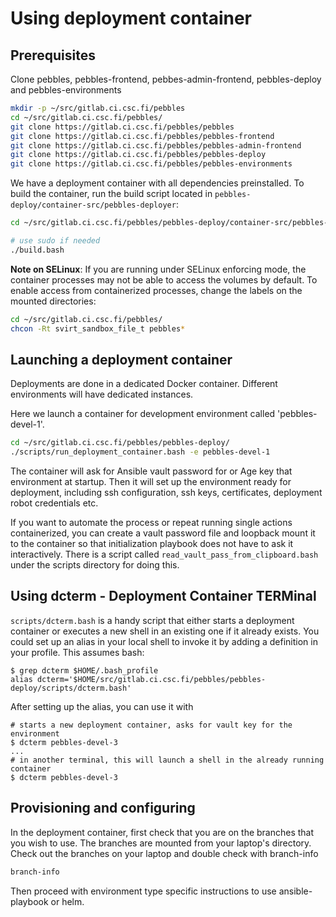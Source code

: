 # Using deployment container

## Prerequisites

Clone pebbles, pebbles-frontend, pebbes-admin-frontend, pebbles-deploy and pebbles-environments

```bash
mkdir -p ~/src/gitlab.ci.csc.fi/pebbles
cd ~/src/gitlab.ci.csc.fi/pebbles/
git clone https://gitlab.ci.csc.fi/pebbles/pebbles
git clone https://gitlab.ci.csc.fi/pebbles/pebbles-frontend
git clone https://gitlab.ci.csc.fi/pebbles/pebbles-admin-frontend
git clone https://gitlab.ci.csc.fi/pebbles/pebbles-deploy
git clone https://gitlab.ci.csc.fi/pebbles/pebbles-environments
```

We have a deployment container with all dependencies preinstalled. To build the container,
run the build script located in `pebbles-deploy/container-src/pebbles-deployer`:

```bash
cd ~/src/gitlab.ci.csc.fi/pebbles/pebbles-deploy/container-src/pebbles-deployer

# use sudo if needed
./build.bash
```

__Note on SELinux__: If you are running under SELinux enforcing mode, the container processes
may not be able to access the volumes by default. To enable access from containerized
processes, change the labels on the mounted directories:

```bash
cd ~/src/gitlab.ci.csc.fi/pebbles/
chcon -Rt svirt_sandbox_file_t pebbles*
```

## Launching a deployment container

Deployments are done in a dedicated Docker container. Different environments will have dedicated instances.

Here we launch a container for development environment called 'pebbles-devel-1'.

```bash
cd ~/src/gitlab.ci.csc.fi/pebbles/pebbles-deploy/
./scripts/run_deployment_container.bash -e pebbles-devel-1 

```

The container will ask for Ansible vault password for or Age key that environment at startup. Then it will set up
the environment ready for deployment, including ssh configuration, ssh keys, certificates, deployment robot credentials
etc.

If you want to automate the process or repeat running single actions containerized, you
can create a vault password file and loopback mount it to the container so that
initialization playbook does not have to ask it interactively. There is a
script called `read_vault_pass_from_clipboard.bash` under the scripts directory
for doing this.

## Using dcterm - Deployment Container TERMinal

`scripts/dcterm.bash` is a handy script that either starts a deployment container or executes a new shell in an
existing one if it already exists. You could set up an alias in your local shell to invoke it by adding a definition
in your profile. This assumes bash:

```shell script
$ grep dcterm $HOME/.bash_profile
alias dcterm='$HOME/src/gitlab.ci.csc.fi/pebbles/pebbles-deploy/scripts/dcterm.bash'
```

After setting up the alias, you can use it with

```
# starts a new deployment container, asks for vault key for the environment
$ dcterm pebbles-devel-3
...
# in another terminal, this will launch a shell in the already running container 
$ dcterm pebbles-devel-3
```

## Provisioning and configuring

In the deployment container, first check that you are on the branches that you wish to use. The branches are mounted
from your laptop's directory. Check out the branches on your laptop and double check with branch-info

```bash
branch-info
```

Then proceed with environment type specific instructions to use ansible-playbook or helm.
